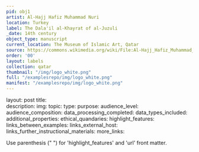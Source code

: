 ```yaml
---
pid: obj1
artist: Al-Hajj Hafiz Muhammad Nuri
location: Turkey
label: The Dala'il al-Khayrat of al-Juzuli
_date: 14th century
object_type: manuscript
current_location: The Museum of Islamic Art, Qatar
source: https://commons.wikimedia.org/wiki/File:Al-Hajj_Hafiz_Muhammad_Nuri,_Turkey,_1801_-_The_Dala%27il_al-Khayrat_of_al-Juzuli_-_Google_Art_Project.jpg
order: '00'
layout: labels
collection: qatar
thumbnail: "/img/logo_white.png"
full: "/examplesrepo/img/logo_white.png"
manifest: "/examplesrepo/img/logo_white.png"
---
```

layout: post
title:  
description: 
img: 
topic: 
type: 
purpose: 
audience_level: 
audience_composition: 
data_processing_completed:
data_types_included:
additional_properties:
ethical_quandaries:
highlight_features:
links_between_examples:
links_external_host:
links_further_instructional_materials:
more_links: 


Use parenthesis (" ") for 'highlight_features' and 'url' front matter. 